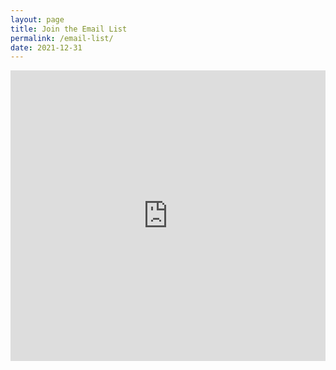 ```yaml
---
layout: page
title: Join the Email List
permalink: /email-list/
date: 2021-12-31
---
```


<iframe src="https://docs.google.com/forms/d/e/1FAIpQLSeydFSfYlrs1mRfLbyvB0QN_m0Xo77EEGWsCjRcOUC53ksGog/viewform?embedded=true" width="100%" height="465px" frameborder="0" marginheight="0" marginwidth="0">Loading…</iframe>